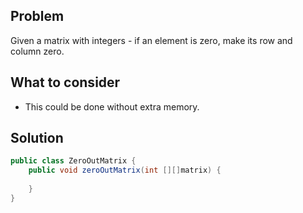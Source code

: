 ## Problem
Given a matrix with integers - if an element is zero, make its row and column zero.

## What to consider
* This could be done without extra memory.

## Solution
```java
public class ZeroOutMatrix {
    public void zeroOutMatrix(int [][]matrix) {
        
    }
}
```
